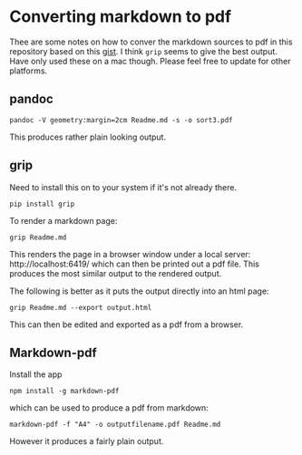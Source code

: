 # Converting markdown to pdf

Thee are some notes on how to conver the markdown sources to pdf in this
repository based on this 
[gist](https://gist.github.com/justincbagley/ec0a6334cc86e854715e459349ab1446).
I think `grip` seems to give the best output. Have only used these on a mac though. Please feel free to update for other platforms.

## pandoc

```
pandoc -V geometry:margin=2cm Readme.md -s -o sort3.pdf
```

This produces rather plain looking output.

## grip

Need to install this on to your system if it's not already there.

```
pip install grip
```

To render a markdown page:

```
grip Readme.md
```

This renders the page in a browser window under a local server:
http://localhost:6419/ which can then be printed out a pdf file.
This produces the most similar output to the rendered output.

The following is better as it puts the output directly into an html
page:


```
grip Readme.md --export output.html

```

This can then be edited and exported as a pdf from a browser.

## Markdown-pdf

Install the app

```
npm install -g markdown-pdf
```

which can be used to produce a pdf from markdown:

```
markdown-pdf -f "A4" -o outputfilename.pdf Readme.md
```

However it produces a fairly plain output.
